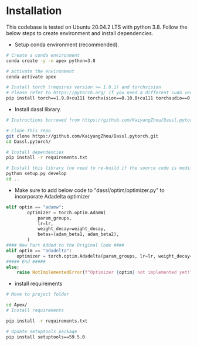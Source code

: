 # Installation

This codebase is tested on Ubuntu 20.04.2 LTS with python 3.8. Follow the below steps to create environment and install dependencies.

* Setup conda environment (recommended).
```bash
# Create a conda environment
conda create -y -n apex python=3.8

# Activate the environment
conda activate apex

# Install torch (requires version >= 1.8.1) and torchvision
# Please refer to https://pytorch.org/ if you need a different cuda version
pip install torch==1.9.0+cu111 torchvision==0.10.0+cu111 torchaudio==0.9.0 -f https://download.pytorch.org/whl/torch_stable.html
```

* Install dassl library.
```bash
# Instructions borrowed from https://github.com/KaiyangZhou/Dassl.pytorch#installation

# Clone this repo
git clone https://github.com/KaiyangZhou/Dassl.pytorch.git
cd Dassl.pytorch/

# Install dependencies
pip install -r requirements.txt

# Install this library (no need to re-build if the source code is modified)
python setup.py develop
cd ..
```

* Make sure to add below code to "dassl/optim/optimizer.py" to incorporate Adadelta optimizer

```python
elif optim == "adamw":
        optimizer = torch.optim.AdamW(
            param_groups,
            lr=lr,
            weight_decay=weight_decay,
            betas=(adam_beta1, adam_beta2),
        )
#### New Part Added to the Original Code ####
elif optim == "adadelta":
    optimizer = torch.optim.Adadelta(param_groups, lr=lr, weight_decay=weight_decay)
##### End #####
else:
    raise NotImplementedError(f"Optimizer {optim} not implemented yet!")
```

* install requirements
```bash
# Move to project folder

cd Apex/
# Install requirements

pip install -r requirements.txt

# Update setuptools package 
pip install setuptools==59.5.0
```
